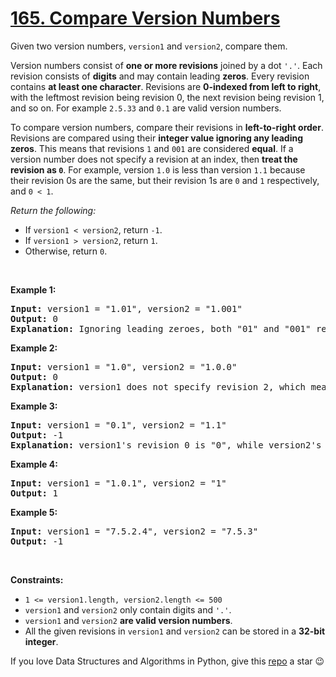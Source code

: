 # [165. Compare Version Numbers][title]

<p>Given two version numbers, <code>version1</code> and <code>version2</code>, compare them.</p>
<ul>
</ul>
<p>Version numbers consist of <strong>one or more revisions</strong> joined by a dot <code>'.'</code>. Each revision consists of <strong>digits</strong> and may contain leading <strong>zeros</strong>. Every revision contains <strong>at least one character</strong>. Revisions are <strong>0-indexed from left to right</strong>, with the leftmost revision being revision 0, the next revision being revision 1, and so on. For example <code>2.5.33</code> and <code>0.1</code> are valid version numbers.</p>
<p>To compare version numbers, compare their revisions in <strong>left-to-right order</strong>. Revisions are compared using their <strong>integer value ignoring any leading zeros</strong>. This means that revisions <code>1</code> and <code>001</code> are considered <strong>equal</strong>. If a version number does not specify a revision at an index, then <strong>treat the revision as <code>0</code></strong>. For example, version <code>1.0</code> is less than version <code>1.1</code> because their revision 0s are the same, but their revision 1s are <code>0</code> and <code>1</code> respectively, and <code>0 &lt; 1</code>.</p>
<p><em>Return the following:</em></p>
<ul>
<li>If <code>version1 &lt; version2</code>, return <code>-1</code>.</li>
<li>If <code>version1 &gt; version2</code>, return <code>1</code>.</li>
<li>Otherwise, return <code>0</code>.</li>
</ul>
<p> </p>
<p><strong>Example 1:</strong></p>
<pre><strong>Input:</strong> version1 = "1.01", version2 = "1.001"
<strong>Output:</strong> 0
<strong>Explanation:</strong> Ignoring leading zeroes, both "01" and "001" represent the same integer "1".
</pre>
<p><strong>Example 2:</strong></p>
<pre><strong>Input:</strong> version1 = "1.0", version2 = "1.0.0"
<strong>Output:</strong> 0
<strong>Explanation:</strong> version1 does not specify revision 2, which means it is treated as "0".
</pre>
<p><strong>Example 3:</strong></p>
<pre><strong>Input:</strong> version1 = "0.1", version2 = "1.1"
<strong>Output:</strong> -1
<strong>Explanation:</strong> version1's revision 0 is "0", while version2's revision 0 is "1". 0 &lt; 1, so version1 &lt; version2.
</pre>
<p><strong>Example 4:</strong></p>
<pre><strong>Input:</strong> version1 = "1.0.1", version2 = "1"
<strong>Output:</strong> 1
</pre>
<p><strong>Example 5:</strong></p>
<pre><strong>Input:</strong> version1 = "7.5.2.4", version2 = "7.5.3"
<strong>Output:</strong> -1
</pre>
<p> </p>
<p><strong>Constraints:</strong></p>
<ul>
<li><code>1 &lt;= version1.length, version2.length &lt;= 500</code></li>
<li><code>version1</code> and <code>version2</code> only contain digits and <code>'.'</code>.</li>
<li><code>version1</code> and <code>version2</code> <strong>are valid version numbers</strong>.</li>
<li>All the given revisions in <code>version1</code> and <code>version2</code> can be stored in a <strong>32-bit integer</strong>.</li>
</ul>


If you love Data Structures and Algorithms in Python, give this [repo][me] a star :wink:

[title]: https://leetcode.com/problems/compare-version-numbers
[me]: https://github.com/bumblebee211196/awesome-python-leetcode